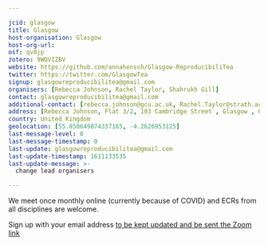 ```yaml
---

jcid: glasgow
title: Glasgow
host-organisation: Glasgow
host-org-url: 
osf: qv8jp
zotero: 9WQVIZBV
website: https://github.com/annahensch/Glasgow-ReproducibiliTea
twitter: https://twitter.com/GlasgowTea
signup: glasgowreproducibilitea@gmail.com
organisers: [Rebecca Johnson, Rachel Taylor, Shahrukh Gill]
contact: glasgowreproducibilitea@gmail.com
additional-contact: [rebecca.johnson@gcu.ac.uk, Rachel.Taylor@strath.ac.uk]
address: [Rebecca Johnson, Flat 3/2, 103 Cambridge Street , Glasgow , G3 6RU]
country: United Kingdom
geolocation: [55.850649874337165, -4.2626953125]
last-message-level: 0
last-message-timestamp: 0
last-update: glasgowreproducibilitea@gmail.com
last-update-timestamp: 1611133535
last-update-message: >-
  change lead organisers 

---
```


We meet once monthly online (currently because of COVID) and ECRs from all disciplines are welcome.

Sign up with your email address [to be kept updated and be sent the Zoom link](https://forms.office.com/Pages/ResponsePage.aspx?id=KVxybjp2UE-B8i4lTwEzyC_C7bWZ0HxKrMAg9Cgt4G9UMU84VVFCMFdUMkkwT0JQRTU5VDFRTFgwSy4u)
